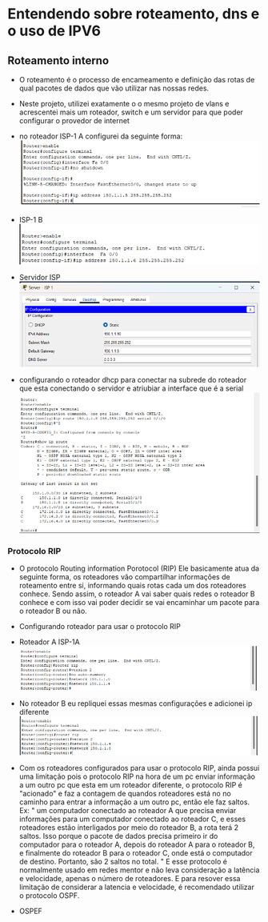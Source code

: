 # Entendendo sobre roteamento, dns e o uso de IPV6

## Roteamento interno 

- O roteamento é o processo de encameamento e definição das rotas de qual pacotes de dados que vão utilizar nas nossas redes.
- Neste projeto, utilizei exatamente o o mesmo projeto de vlans e acrescentei mais um roteador, switch e um servidor para que poder configurar o provedor de internet
- no roteador ISP-1 A configurei da seguinte forma:
![alt text](image.png)


- ISP-1 B 
![alt text](image-4.png)

- Servidor ISP
![alt text](image-2.png)

- configurando o roteador dhcp para conectar na subrede do roteador que esta conectando o servidor e atriubiar a interface que é a serial
![alt text](image-3.png)


### Protocolo RIP 
- O protocolo Routing information Porotocol (RIP) Ele basicamente atua da seguinte forma, os roteadores vão compartilhar informações de roteamento entre si, informando quais rotas cada um dos roteadores conhece. Sendo assim, o roteador A vai saber quais redes o roteador B conhece e com isso vai poder decidir se vai encaminhar um pacote para o roteador B ou não.

- Configurando roteador para usar o protocolo RIP
- Roteador A ISP-1A
![alt text](image-5.png)

- No roteador B eu repliquei essas mesmas configurações e adicionei ip diferente
![alt text](image-6.png)

- Com os roteadores configurados para usar o protocolo RIP, ainda possui uma limitação pois o protocolo RIP na hora de um pc enviar informação a um outro pc que esta em um roteador diferente,  o protocolo RIP é "acionado" e faz a contagem de quandos roteadores está no no caminho para entrar a informação a um outro pc, então ele faz saltos. Ex: " um computador conectado ao roteador A que precisa enviar informações para um computador conectado ao roteador C, e esses roteadores estão interligados por meio do roteador B, a rota terá 2 saltos. Isso porque o pacote de dados precisa primeiro ir do computador para o roteador A, depois do roteador A para o roteador B, e finalmente do roteador B para o roteador C, onde está o computador de destino. Portanto, são 2 saltos no total.  " E esse protocolo é normalmente usado em redes mentor e não leva consideração a latência e velocidade, apenas  o  número de roteadores. E para resover essa limitação de considerar a latencia e velocidade, é recomendado utilizar o protocolo OSPF.

- OSPEF